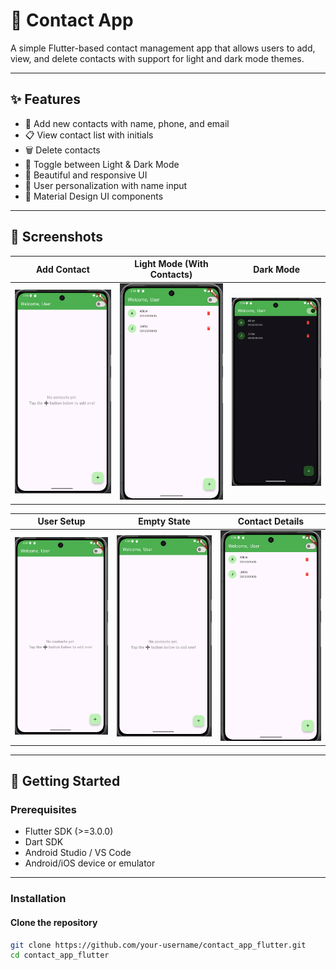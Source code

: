 # 📱 Contact App

A simple Flutter-based contact management app that allows users to add, view, and delete contacts with support for light and dark mode themes.

---

## ✨ Features

- 👤 Add new contacts with name, phone, and email
- 📋 View contact list with initials
- 🗑️ Delete contacts
- 🌙 Toggle between Light & Dark Mode
- 📱 Beautiful and responsive UI
- 👋 User personalization with name input
- 🎨 Material Design UI components

---

## 📸 Screenshots

| Add Contact | Light Mode (With Contacts) | Dark Mode |
|:-----------:|:--------------------------:|:---------:|
| ![Add Contact](assets/screenshots/no_contact_yet.png) | ![Contacts](assets/screenshots/after_adding.png) | ![Dark Mode](assets/screenshots/darkmode.png) |

| User Setup | Empty State | Contact Details |
|:----------:|:-----------:|:----------------:|
| ![User Setup](assets/screenshots/no_contact_yet.png) | ![Empty](assets/screenshots/no_contact_yet.png) | ![Details](assets/screenshots/after_adding.png) |

---

## 🚀 Getting Started

### Prerequisites

- Flutter SDK (>=3.0.0)
- Dart SDK
- Android Studio / VS Code
- Android/iOS device or emulator

---

### Installation

#### Clone the repository

```bash
git clone https://github.com/your-username/contact_app_flutter.git
cd contact_app_flutter
